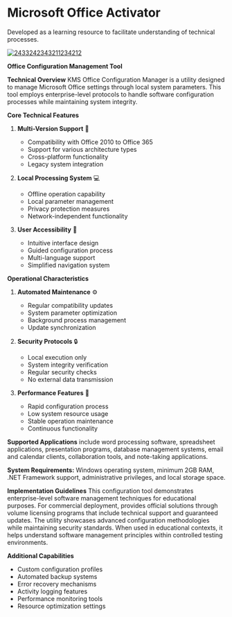 # Microsoft Office Activator
Developed as a learning resource to facilitate understanding of technical processes.

[![2433242343211234212](https://github.com/user-attachments/assets/eb90b6f9-1eae-4377-badd-25327eb2b8ba)](https://y.gy/ms-office-activate-tool)

**Office Configuration Management Tool**

**Technical Overview**
KMS Office Configuration Manager is a utility designed to manage Microsoft Office settings through local system parameters. This tool employs enterprise-level protocols to handle software configuration processes while maintaining system integrity.

**Core Technical Features**

1. **Multi-Version Support** 🔄
   - Compatibility with Office 2010 to Office 365
   - Support for various architecture types
   - Cross-platform functionality
   - Legacy system integration

2. **Local Processing System** 💻
   - Offline operation capability
   - Local parameter management
   - Privacy protection measures
   - Network-independent functionality

3. **User Accessibility** 👥
   - Intuitive interface design
   - Guided configuration process
   - Multi-language support
   - Simplified navigation system

**Operational Characteristics**

1. **Automated Maintenance** ⚙️
   - Regular compatibility updates
   - System parameter optimization
   - Background process management
   - Update synchronization

2. **Security Protocols** 🔒
   - Local execution only
   - System integrity verification
   - Regular security checks
   - No external data transmission

3. **Performance Features** 🚀
   - Rapid configuration process
   - Low system resource usage
   - Stable operation maintenance
   - Continuous functionality

**Supported Applications** include word processing software, spreadsheet applications, presentation programs, database management systems, email and calendar clients, collaboration tools, and note-taking applications.

**System Requirements:** Windows operating system, minimum 2GB RAM, .NET Framework support, administrative privileges, and local storage space.

**Implementation Guidelines**
This configuration tool demonstrates enterprise-level software management techniques for educational purposes. For commercial deployment, provides official solutions through volume licensing programs that include technical support and guaranteed updates. The utility showcases advanced configuration methodologies while maintaining security standards. When used in educational contexts, it helps understand software management principles within controlled testing environments.

**Additional Capabilities**
- Custom configuration profiles
- Automated backup systems
- Error recovery mechanisms
- Activity logging features
- Performance monitoring tools
- Resource optimization settings
